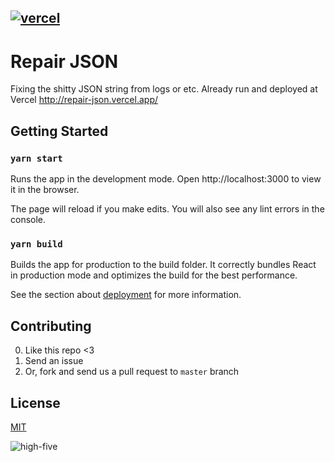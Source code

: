 [![vercel](https://www.datocms-assets.com/31049/1618983297-powered-by-vercel.svg)](https://vercel.com/?utm_source=restfire-studio&utm_campaign=oss)
---
# Repair JSON

Fixing the shitty JSON string from logs or etc. Already run and deployed at Vercel http://repair-json.vercel.app/

## Getting Started

### `yarn start`

Runs the app in the development mode.
Open http://localhost:3000 to view it in the browser.

The page will reload if you make edits.
You will also see any lint errors in the console.

### `yarn build`

Builds the app for production to the build folder.
It correctly bundles React in production mode and optimizes the build for the best performance.

See the section about [deployment](https://facebook.github.io/create-react-app/docs/deployment) for more information.

## Contributing

 0. Like this repo <3
 0. Send an issue
 0. Or, fork and send us a pull request to `master` branch

## License

[MIT](./LICENSE.md)

![high-five](https://media0.giphy.com/media/26BREWfA5cRZJbMd2/giphy.gif?cid=ecf05e4721370e49dc41cdc59e140f4c0337fcaa46553ddb&rid=giphy.gif)
